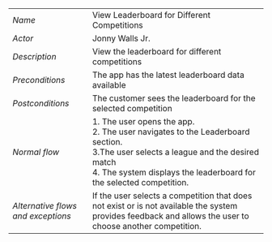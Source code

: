 |||
| --- | --- |
| *Name* | View Leaderboard for Different Competitions |
| *Actor* | Jonny Walls Jr. |
| *Description* | View the leaderboard for different competitions |
| *Preconditions* | The app has the latest leaderboard data available |
| *Postconditions* | The customer sees the leaderboard for the selected competition |
| *Normal flow* | 1. The user opens the app.<br>2. The user navigates to the Leaderboard section.<br>3.The user selects a league and the desired match <br>4. The system displays the leaderboard for the selected competition. |
| *Alternative flows and exceptions* |If the user selects a competition that does not exist or is not available the system provides feedback and allows the user to choose another competition.|

